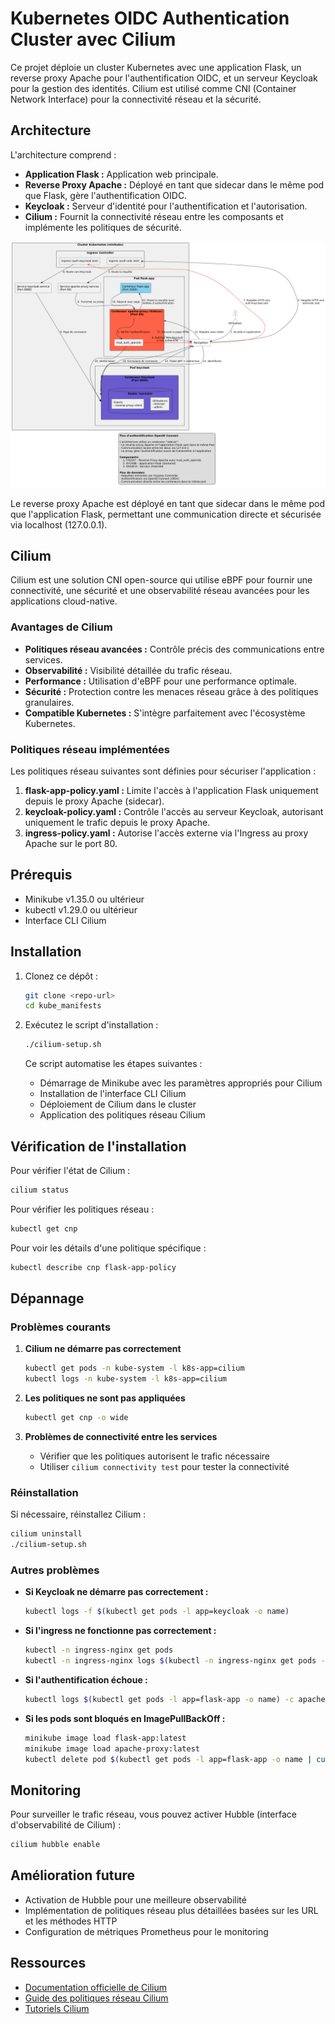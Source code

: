 # Kubernetes OIDC Authentication Cluster avec Cilium

Ce projet déploie un cluster Kubernetes avec une application Flask, un reverse proxy Apache pour l'authentification OIDC, et un serveur Keycloak pour la gestion des identités. Cilium est utilisé comme CNI (Container Network Interface) pour la connectivité réseau et la sécurité.

## Architecture

L'architecture comprend :

*   **Application Flask :** Application web principale.
*   **Reverse Proxy Apache :** Déployé en tant que sidecar dans le même pod que Flask, gère l'authentification OIDC.
*   **Keycloak :** Serveur d'identité pour l'authentification et l'autorisation.
*   **Cilium :** Fournit la connectivité réseau entre les composants et implémente les politiques de sécurité.

![Diagramme d'architecture](UML.png)

Le reverse proxy Apache est déployé en tant que sidecar dans le même pod que l'application Flask, permettant une communication directe et sécurisée via localhost (127.0.0.1).

## Cilium

Cilium est une solution CNI open-source qui utilise eBPF pour fournir une connectivité, une sécurité et une observabilité réseau avancées pour les applications cloud-native.

### Avantages de Cilium

*   **Politiques réseau avancées :** Contrôle précis des communications entre services.
*   **Observabilité :** Visibilité détaillée du trafic réseau.
*   **Performance :** Utilisation d'eBPF pour une performance optimale.
*   **Sécurité :** Protection contre les menaces réseau grâce à des politiques granulaires.
*   **Compatible Kubernetes :** S'intègre parfaitement avec l'écosystème Kubernetes.

### Politiques réseau implémentées

Les politiques réseau suivantes sont définies pour sécuriser l'application :

1.  **flask-app-policy.yaml :** Limite l'accès à l'application Flask uniquement depuis le proxy Apache (sidecar).
2.  **keycloak-policy.yaml :** Contrôle l'accès au serveur Keycloak, autorisant uniquement le trafic depuis le proxy Apache.
3.  **ingress-policy.yaml :** Autorise l'accès externe via l'Ingress au proxy Apache sur le port 80.

## Prérequis

*   Minikube v1.35.0 ou ultérieur
*   kubectl v1.29.0 ou ultérieur
*   Interface CLI Cilium

## Installation

1.  Clonez ce dépôt :

    ```bash
    git clone <repo-url>
    cd kube_manifests
    ```
2.  Exécutez le script d'installation :

    ```bash
    ./cilium-setup.sh
    ```

    Ce script automatise les étapes suivantes :

    *   Démarrage de Minikube avec les paramètres appropriés pour Cilium
    *   Installation de l'interface CLI Cilium
    *   Déploiement de Cilium dans le cluster
    *   Application des politiques réseau Cilium

## Vérification de l'installation

Pour vérifier l'état de Cilium :

```bash
cilium status
```

Pour vérifier les politiques réseau :

```bash
kubectl get cnp
```

Pour voir les détails d'une politique spécifique :

```bash
kubectl describe cnp flask-app-policy
```

## Dépannage

### Problèmes courants

1.  **Cilium ne démarre pas correctement**

    ```bash
    kubectl get pods -n kube-system -l k8s-app=cilium
    kubectl logs -n kube-system -l k8s-app=cilium
    ```
2.  **Les politiques ne sont pas appliquées**

    ```bash
    kubectl get cnp -o wide
    ```
3.  **Problèmes de connectivité entre les services**

    *   Vérifier que les politiques autorisent le trafic nécessaire
    *   Utiliser `cilium connectivity test` pour tester la connectivité

### Réinstallation

Si nécessaire, réinstallez Cilium :

```bash
cilium uninstall
./cilium-setup.sh
```

### Autres problèmes

*   **Si Keycloak ne démarre pas correctement :**

    ```bash
    kubectl logs -f $(kubectl get pods -l app=keycloak -o name)
    ```
*   **Si l'ingress ne fonctionne pas correctement :**

    ```bash
    kubectl -n ingress-nginx get pods
    kubectl -n ingress-nginx logs $(kubectl -n ingress-nginx get pods -l app.kubernetes.io/component=controller -o name)
    ```
*   **Si l'authentification échoue :**

    ```bash
    kubectl logs $(kubectl get pods -l app=flask-app -o name) -c apache-proxy
    ```
*   **Si les pods sont bloqués en ImagePullBackOff :**

    ```bash
    minikube image load flask-app:latest
    minikube image load apache-proxy:latest
    kubectl delete pod $(kubectl get pods -l app=flask-app -o name | cut -d/ -f2)
    ```

## Monitoring

Pour surveiller le trafic réseau, vous pouvez activer Hubble (interface d'observabilité de Cilium) :

```bash
cilium hubble enable
```

## Amélioration future

*   Activation de Hubble pour une meilleure observabilité
*   Implémentation de politiques réseau plus détaillées basées sur les URL et les méthodes HTTP
*   Configuration de métriques Prometheus pour le monitoring

## Ressources

*   [Documentation officielle de Cilium](https://docs.cilium.io/)
*   [Guide des politiques réseau Cilium](https://docs.cilium.io/en/stable/network/kubernetes/policy/)
*   [Tutoriels Cilium](https://docs.cilium.io/en/stable/tutorials/)